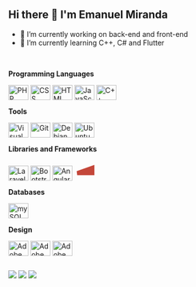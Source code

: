 ## Hi there 👋 I'm Emanuel Miranda


- 🔭 I’m currently working on back-end and front-end
- 🌱 I’m currently learning C++, C# and Flutter
<!--
- 👯 I’m looking to collaborate on ...
- 🤔 I’m looking for help with ...
- 💬 Ask me about ...
- 📫 How to reach me: ...
- 😄 Pronouns: ...
- ⚡ Fun fact: ...
-->

</br>

**Programming Languages**
<div style="display: inline-block">
  <img align="center" title="PHP" alt="PHP" height="30" width="40" src="https://cdn.jsdelivr.net/gh/devicons/devicon/icons/php/php-plain.svg" /> 
  <img align="center" title="CSS" alt="CSS" height="30" width="40" src="https://cdn.jsdelivr.net/gh/devicons/devicon/icons/css3/css3-plain.svg" />
  <img align="center" title="HTML" alt="HTML" height="30" width="40" src="https://cdn.jsdelivr.net/gh/devicons/devicon/icons/html5/html5-plain.svg" />
  <img align="center" title="JavaScript" alt="JavaScript" height="30" width="40" src="https://cdn.jsdelivr.net/gh/devicons/devicon/icons/javascript/javascript-plain.svg" />
  <!--
  <img align="center" title="C#" alt="C#" height="30" width="40" src="https://cdn.jsdelivr.net/gh/devicons/devicon/icons/cplusplus/cplusplus-plain.svg" />
  -->
  <img align="center" title="C++" alt="C++" height="30" width="40" src="https://cdn.jsdelivr.net/gh/devicons/devicon/icons/csharp/csharp-plain.svg" />
</div></br>


**Tools**
<div style="display: inline-block">
  <img align="center" title="Visual Studio Code" alt="Visual Studio Code" height="30" width="40" src="https://cdn.jsdelivr.net/gh/devicons/devicon/icons/visualstudio/visualstudio-plain.svg">
  <img align="center" title="Git" alt="Git" height="30" width="40" src="https://cdn.jsdelivr.net/gh/devicons/devicon/icons/git/git-original.svg">
  <img align="center" title="Debian" alt="Debian" height="30" width="40" src="https://cdn.jsdelivr.net/gh/devicons/devicon/icons/debian/debian-original.svg" />
  <img align="center" title="Ubuntu" alt="Ubuntu" height="30" width="40" src="https://cdn.jsdelivr.net/gh/devicons/devicon/icons/ubuntu/ubuntu-plain.svg">
</div></br>

**Libraries and Frameworks**
<div style="display: inline-block">
  <img align="center" title="Laravel" alt="Laravel" height="30" width="40" src="https://cdn.jsdelivr.net/gh/devicons/devicon/icons/laravel/laravel-plain.svg">
  <img align="center" title="Bootstrap" alt="Bootstrap" height="30" width="40" src="https://cdn.jsdelivr.net/gh/devicons/devicon/icons/bootstrap/bootstrap-plain.svg" />
  <img align="center" title="Angular" alt="Angular" height="30" width="40" src="https://cdn.jsdelivr.net/gh/devicons/devicon/icons/angularjs/angularjs-plain.svg">
  <svg height="30" width="40">
  <path fill="#C4473A" d="M52.864 64h23.28L63.769 38.123zM63.81 1.026L4.553 21.88l9.363 77.637 49.957 27.457 50.214-27.828 9.36-77.635L63.81 1.026zM48.044 75l-7.265 18.176-13.581.056 36.608-81.079-.07-.153h-.064l.001-.133.063.133h.141l.123-.274V12h-.124l-.069.153 38.189 81.417-13.074-.287-8.042-18.58-17.173.082"></path>
  </svg> 
</div></br>

**Databases**
<div style="display: inline-block">
  <img align="center" title="mySQL" alt="mySQL" height="30" width="40" src="https://cdn.jsdelivr.net/gh/devicons/devicon/icons/mysql/mysql-original.svg">
</div></br>

**Design**
<div style="display: inline-block">
  <img align="center" title="Adobe XD" alt="Adobe XD" height="30" width="40" src="https://cdn.jsdelivr.net/gh/devicons/devicon/icons/xd/xd-plain.svg">
  <img align="center" title="Adobe Illustrator" alt="Adobe Illustrator" height="30" width="40" src="https://cdn.jsdelivr.net/gh/devicons/devicon/icons/illustrator/illustrator-plain.svg">
  <img align="center" title="Adobe Photoshop" alt="Adobe Photoshop" height="30" width="40" src="https://cdn.jsdelivr.net/gh/devicons/devicon/icons/photoshop/photoshop-plain.svg">
</div></br>

##
 
 <div>
  <a href="https://www.linkedin.com/in/emanuel-miranda-089b71226/" target="_blank"><img src="https://img.shields.io/badge/-LinkedIn-%230077B5?style=for-the-badge&logo=linkedin&logocolor=white" target="_blank" /></a>
  <a href="mailto:emanuel-miranda2001@hotmail.com" target="_blank"><img src="https://img.shields.io/badge/-Email-%23333?style=for-the-badge&logo=gmail&logocolor=white" target="_blank" /></a>
  <a href="https://www.facebook.com/emanuel.miranda.35175/" target="_blank"><img style="fill: white" src="https://img.shields.io/badge/Facebook-1877F2?style=for-the-badge&logo=facebook&logoColor=white" target="_blank" /></a>
</div>

